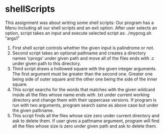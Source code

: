 # shellScripts
This assignment was about writing some shell scripts:
  Our program has a Menu including all our shell scripts and an exit option. After user selects an option, script takes an input and execute selected script as: ./myprog.sh “args1”
  1. First shell script controls whether the given input is palindrome or not.
  2. Second script takes an optional pathname and creates a directory names ‘cprogs’ under given path and move all of the files ends with .c under given path to this directory. 
  3. Third script draws a hollowed square with the given integer arguments. The first argument must be greater than the second one. Greater one being side of outer square and the other one being the side of the inner square.
  4. This script searchs for the words that matches with the given wildcard inside all the files whose name ends with .txt under current working directory and change them with their uppercase versions. If program is run with two arguments, program search same as above case but under the given pathname.
  5. This script finds all the files whose size zero under current directory and ask to delete them. If user gives a pathname argument, program will find all the files whose size is zero under given path and ask to delete them.
